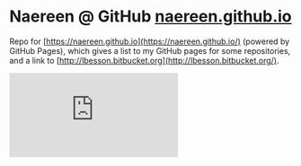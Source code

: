 # Naereen @ GitHub [naereen.github.io](https://naereen.github.io/)
Repo for [https://naereen.github.io](https://naereen.github.io/) (powered by GitHub Pages), which gives a list to my GitHub pages for some repositories, and a link to [http://lbesson.bitbucket.org](http://lbesson.bitbucket.org/).

[![Analytics](https://ga-beacon.appspot.com/UA-38514290-17/github.com/Naereen/naereen.github.io/README.md?pixel)](https://github.com/Naereen/naereen.github.io)
